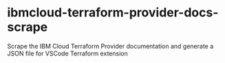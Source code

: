 # ibmcloud-terraform-provider-docs-scrape
Scrape the IBM Cloud Terraform Provider documentation and generate a JSON file for VSCode Terraform extension
